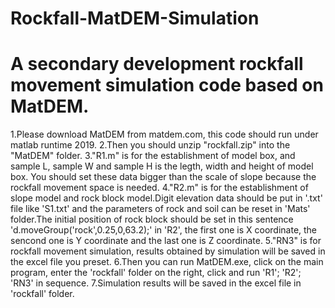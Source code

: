 # Rockfall-MatDEM-Simulation
# A secondary development rockfall movement simulation code based on MatDEM.
1.Please download MatDEM from matdem.com, this code should run under matlab runtime 2019.
2.Then you should unzip "rockfall.zip" into the "MatDEM" folder.
3."R1.m" is for the establishment of model box, and sample L, sample W and sample H is the legth, width and height of model box. You should set these data bigger than the scale of slope because the rockfall movement space is needed.
4."R2.m" is for the establishment of  slope model and rock block model.Digit elevation data should be put in '.txt' file like 'S1.txt' and the parameters of rock and soil can be reset in 'Mats' folder.The initial position of rock block should be set in this sentence 'd.moveGroup('rock',0.25,0,63.2);' in 'R2', the first one is X coordinate, the sencond one is Y coordinate and the last one is Z coordinate.
5."RN3" is for rockfall movement simulation, results obtained by simulation will be saved in the excel file you preset.
6.Then you can run MatDEM.exe, click on the main program, enter the 'rockfall' folder on the right, click and run 'R1';  'R2'; 'RN3' in sequence. 
7.Simulation results will be saved in the excel file in 'rockfall' folder.

